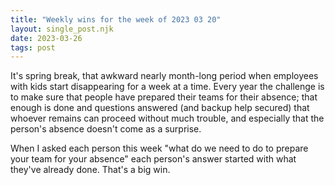```yaml
---
title: "Weekly wins for the week of 2023 03 20"
layout: single_post.njk
date: 2023-03-26
tags: post
---
```


It's spring break, that awkward nearly month-long period when employees with kids start disappearing for a week at a time. Every year the challenge is to make sure that people have prepared their teams for their absence; that enough is done and questions answered (and backup help secured) that whoever remains can proceed without much trouble, and especially that the person's absence doesn't come as a surprise.

When I asked each person this week "what do we need to do to prepare your team for your absence" each person's answer started with what they've already done. That's a big win.
